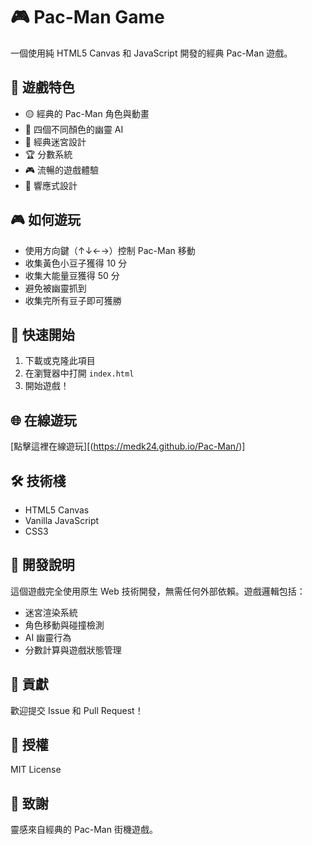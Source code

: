 # 🎮 Pac-Man Game

一個使用純 HTML5 Canvas 和 JavaScript 開發的經典 Pac-Man 遊戲。

## 🎯 遊戲特色

- 🟡 經典的 Pac-Man 角色與動畫
- 👻 四個不同顏色的幽靈 AI
- 🔵 經典迷宮設計
- 🏆 分數系統
- 🎮 流暢的遊戲體驗
- 📱 響應式設計

## 🎮 如何遊玩

- 使用方向鍵（↑↓←→）控制 Pac-Man 移動
- 收集黃色小豆子獲得 10 分
- 收集大能量豆獲得 50 分
- 避免被幽靈抓到
- 收集完所有豆子即可獲勝

## 🚀 快速開始

1. 下載或克隆此項目
2. 在瀏覽器中打開 `index.html`
3. 開始遊戲！

## 🌐 在線遊玩

[點擊這裡在線遊玩][(https://medk24.github.io/Pac-Man/)]

## 🛠️ 技術棧

- HTML5 Canvas
- Vanilla JavaScript
- CSS3

## 📝 開發說明

這個遊戲完全使用原生 Web 技術開發，無需任何外部依賴。遊戲邏輯包括：

- 迷宮渲染系統
- 角色移動與碰撞檢測
- AI 幽靈行為
- 分數計算與遊戲狀態管理

## 🤝 貢獻

歡迎提交 Issue 和 Pull Request！

## 📄 授權

MIT License

## 🎉 致謝

靈感來自經典的 Pac-Man 街機遊戲。
